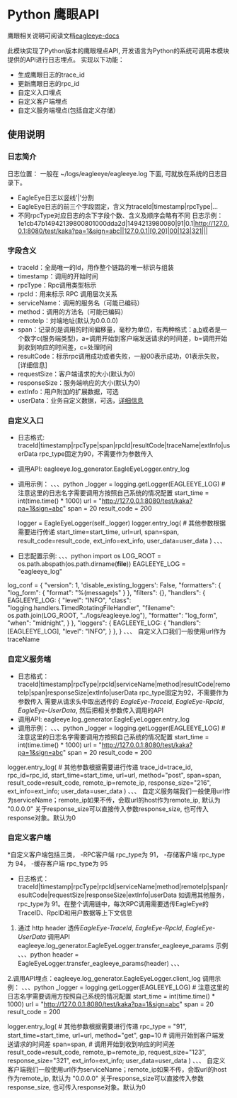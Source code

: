 # Python 鹰眼API

鹰眼相关说明可阅读文档[eagleeye-docs](http://gitlab.alibaba-inc.com/middleware/eagleeye-docs/wikis/eagleeye-custom-usage)

此模块实现了Python版本的鹰眼埋点API, 开发语言为Python的系统可调用本模块提供的API进行日志埋点。
实现以下功能：
* 生成鹰眼日志的trace_id
* 更新鹰眼日志的rpc_id
* 自定义入口埋点
* 自定义客户端埋点
* 自定义服务端埋点(包括自定义存储）

## 使用说明

### 日志简介
日志位置： 一般在 ~/logs/eagleeye/eagleeye.log 下面, 可就放在系统的日志目录下。
* EagleEye日志以竖线'|'分割
* EagleEye日志的前三个字段固定，含义为traceId|timestamp|rpcType|...
* 不同rpcType对应日志的余下字段个数、含义及顺序会略有不同
日志示例：1e1cb47b14942139800801000dda2d|1494213980080|91|0.1|http://127.0.0.1:8080/test/kaka?pa=1&sign=abc||127.0.0.1|[0,20]|00|123|321|||

### 字段含义
* traceId：全局唯一的Id，用作整个链路的唯一标识与组装
* timestamp：调用的开始时间
* rpcType：Rpc调用类型标示
* rpcId：用来标示 RPC 调用层次关系
* serviceName：调用的服务名（可能已编码）
* method：调用的方法名（可能已编码）
* remoteIp：対端地址(默认为0.0.0.0)
* span：记录的是调用的时间偏移量，毫秒为单位，有两种格式：[a,b](客户端类型)或者是一个数字c(服务端类型)，a=调用开始到客户端发送请求的时间差，b=调用开始到收到响应的时间差，c=处理时间
* resultCode：标示rpc调用成功或者失败，一般00表示成功，01表示失败，[详细信息]
* requestSize：客户端请求的大小(默认为0)
* responseSize：服务端响应的大小(默认为0)
* extInfo：用户附加的扩展数据，可选
* userData：业务自定义数据，可选，[详细信息](http://gitlab.alibaba-inc.com/middleware/eagleeye-docs/wikis/eagleeye-core-userdata)

### 自定义入口
* 日志格式: traceId|timestamp|rpcType|span|rpcId|resultCode|traceName|extInfo|userData
rpc_type固定为90，不需要作为参数传入

* 调用API: eagleeye.log_generator.EagleEyeLogger.entry_log
* 调用示例：
、、、python
    _logger = logging.getLogger(EAGLEEYE_LOG)  # 注意这里的日志名字需要调用方按照自己系统的情况配置
    start_time = int(time.time() * 1000)
    url = "http://127.0.0.1:8080/test/kaka?pa=1&sign=abc"
    span = 20
    result_code = 200

    logger = EagleEyeLogger(self._logger)
    logger.entry_log(                     # 其他参数根据需要进行传递
        start_time=start_time,
        url=url,
        span=span,
        result_code=result_code,
        ext_info=ext_info,
        user_data=user_data
    )
、、、
* 日志配置示例:
、、、python
import os
LOG_ROOT = os.path.abspath(os.path.dirname(__file__))
EAGLEEYE_LOG = "eagleeye_log"

log_conf = {
    "version": 1,
    'disable_existing_loggers': False,
    "formatters": {
        "log_form": {
            "format": "%(message)s"
        }
    },
    "filters": {},
    "handlers": {
        EAGLEEYE_LOG: {
            "level": "INFO",
            "class": "logging.handlers.TimedRotatingFileHandler",
            "filename": os.path.join(LOG_ROOT, "../logs/eagleeye.log"),
            "formatter": "log_form",
            "when": "midnight",
        }
    },
    "loggers": {
        EAGLEEYE_LOG: {
            "handlers": [EAGLEEYE_LOG],
            "level": "INFO",
        }
    },
}
、、、
自定义入口我们一般使用url作为traceName

### 自定义服务端
* 日志格式：traceId|timestamp|rpcType|rpcId|serviceName|method|resultCode|remoteIp|span|responseSize|extInfo|userData
rpc_type固定为92，不需要作为参数传入
需要从请求头中取出透传的 *EagleEye-TraceId*, *EagleEye-RpcId*, *EagleEye-UserData*, 然后把相关参数传入调用的API
* 调用API: eagleeye.log_generator.EagleEyeLogger.entry_log
* 调用示例：
、、、python
 _logger = logging.getLogger(EAGLEEYE_LOG)  # 注意这里的日志名字需要调用方按照自己系统的情况配置
    start_time = int(time.time() * 1000)
    url = "http://127.0.0.1:8080/test/kaka?pa=1&sign=abc"
    span = 20
    result_code = 200

 logger.entry_log(                          # 其他参数根据需要进行传递
            trace_id=trace_id,
            rpc_id=rpc_id,
            start_time=start_time,
            url=url,
            method="post",
            span=span,
            result_code=result_code,
            remote_ip=remote_ip,
            response_size="216",
            ext_info=ext_info;
            user_data=user_data
        )
、、、
自定义服务端我们一般使用url作为serviceName；remote_ip如果不传，会取url的host作为remote_ip, 默认为 "0.0.0.0"
关于response_size可以直接传入参数response_size, 也可传入response对象。默认为0

### 自定义客户端
*自定义客户端包括三类，
        -RPC客户端 rpc_type为 91，
        -存储客户端 rpc_type为 94，
        -缓存客户端 rpc_type为 95
* 日志格式：traceId|timestamp|rpcType|rpcId|serviceName|method|remoteIp|span|resultCode|requestSize|responseSize|extInfo|userData
如调用其他服务，rpc_type为 91。在整个调用链中，每次RPC调用需要透传EagleEye的TraceID、RpcID和用户数据等上下文信息
1. 通过 http header 透传*EagleEye-TraceId*, *EagleEye-RpcId*, *EagleEye-UserData*
调用API eagleeye.log_generator.EagleEyeLogger.transfer_eagleeye_params
示例
、、、python
header = EagleEyeLogger.transfer_eagleeye_params(header)
、、、

2.调用API埋点：eagleeye.log_generator.EagleEyeLogger.client_log
调用示例：
、、、python
_logger = logging.getLogger(EAGLEEYE_LOG)  # 注意这里的日志名字需要调用方按照自己系统的情况配置
    start_time = int(time.time() * 1000)
    url = "http://127.0.0.1:8080/test/kaka?pa=1&sign=abc"
    span = 20
    result_code = 200

 logger.entry_log(                          # 其他参数根据需要进行传递
            rpc_type = "91",
            start_time=start_time,
            url=url,
            method="get",
            gap=10                         #  调用开始到客户端发送请求的时间差
            span=span,                     #  调用开始到收到响应的时间差
            result_code=result_code,
            remote_ip=remote_ip,
            request_size="123",
            response_size="321",
            ext_info=ext_info;
            user_data=user_data
        )
、、、
自定义客户端我们一般使用url作为serviceName；remote_ip如果不传，会取url的host作为remote_ip, 默认为 "0.0.0.0"
关于response_size可以直接传入参数response_size, 也可传入response对象。默认为0